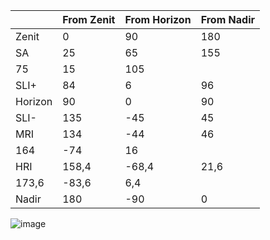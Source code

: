 <html xmlns:v="urn:schemas-microsoft-com:vml"
xmlns:o="urn:schemas-microsoft-com:office:office"
xmlns:x="urn:schemas-microsoft-com:office:excel"
xmlns="http://www.w3.org/TR/REC-html40">

<body link="#0563C1" vlink="#954F72">
  
  | From Zenit | From Horizon | From Nadir
-- | -- | -- | --
Zenit | 0 | 90 | 180
SA | 25 | 65 | 155
75 | 15 | 105
SLI+ | 84 | 6 | 96
Horizon | 90 | 0 | 90
SLI- | 135 | -45 | 45
MRI | 134 | -44 | 46
164 | -74 | 16
HRI | 158,4 | -68,4 | 21,6
173,6 | -83,6 | 6,4
Nadir | 180 | -90 | 0

</body>
</html>


![image](https://user-images.githubusercontent.com/1620953/212551603-40ffaad9-5824-4f4b-a431-db8681a79be8.png)
